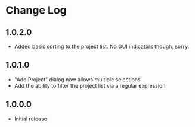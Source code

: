 # Change Log

## 1.0.2.0
* Added basic sorting to the project list. No GUI indicators though, sorry.

## 1.0.1.0
* "Add Project" dialog now allows multiple selections
* Add the ability to filter the project list via a regular expression

## 1.0.0.0
* Initial release

